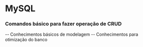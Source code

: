# MySQL 

### Comandos básico para fazer operação de CRUD

-- Conhecimentos básicos de modelagem
-- Conhecimentos para otimização do banco
